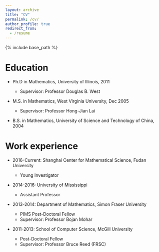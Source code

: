 ```yaml
---
layout: archive
title: "CV"
permalink: /cv/
author_profile: true
redirect_from:
  - /resume
---
```


{% include base_path %}

Education
======
* Ph.D in Mathematics, University of Illinois, 2011
  * Supervisor: Professor Douglas B. West
  
* M.S. in Mathematics, West Virginia University, Dec 2005
  * Supervisor: Professor Hong-Jian Lai 

* B.S. in Mathematics, University of Science and Technology of China, 2004



Work experience
======
* 2016-Current: Shanghai Center for Mathematical Science, Fudan University
  * Young Investigator

* 2014-2016: University of Mississippi
  * Assistant Professor

* 2013-2014: Department of Mathematics, Simon Fraser University
  * PIMS Post-Doctoral Fellow  
  * Supervisor: Professor Bojan Mohar
 
* 2011-2013: School of Computer Science, McGill University
  * Post-Doctoral Fellow 
  * Supervisor: Professor Bruce Reed (FRSC)






  


